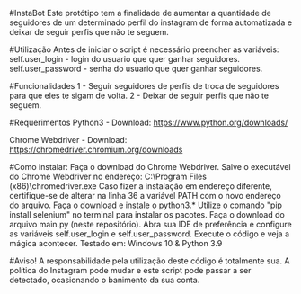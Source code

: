 #InstaBot
Este protótipo tem a finalidade de aumentar a quantidade de seguidores de um determinado perfil do instagram de forma automatizada e deixar de seguir perfis que não te seguem.

#Utilização
Antes de iniciar o script é necessário preencher as variáveis:
self.user_login - login do usuario que quer ganhar seguidores.
self.user_password - senha do usuario que quer ganhar seguidores.

#Funcionalidades
1 - Seguir seguidores de perfis de troca de seguidores para que eles te sigam de volta.
2 - Deixar de seguir perfis que não te seguem.

#Requerimentos
Python3 - Download: https://www.python.org/downloads/

Chrome Webdriver - Download: https://chromedriver.chromium.org/downloads

#Como instalar:
Faça o download do Chrome Webdriver.
Salve o executável do Chrome Webdriver no endereço: C:\Program Files (x86)\chromedriver.exe Caso fizer a instalação em endereço diferente, certifique-se de alterar na linha 36 a variável PATH com o novo endereço do arquivo.
Faça o download e instale o python3.*
Utilize o comando "pip install selenium" no terminal para instalar os pacotes.
Faça o download do arquivo main.py (neste repositório).
Abra sua IDE de preferência e configure as variáveis self.user_login e self.user_password.
Execute o código e veja a mágica acontecer.
Testado em:
Windows 10 & Python 3.9

#Aviso!
A responsabilidade pela utilização deste código é totalmente sua. A política do Instagram pode mudar e este script pode passar a ser detectado, ocasionando o banimento da sua conta.
